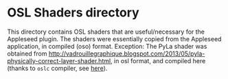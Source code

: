 # OSL Shaders directory

This directory contains OSL shaders that are useful/necessary for the Appleseed plugin.
The shaders were essentially copied from the Appleseed application, in compiled (oso) format.
Exception:
The PyLa shader was obtained from http://vadrouillegraphique.blogspot.com/2013/05/pyla-physically-correct-layer-shader.html, in osl format, and compiled here (thanks to `oslc` compiler, see [here](https://github.com/AcademySoftwareFoundation/OpenShadingLanguage)).
